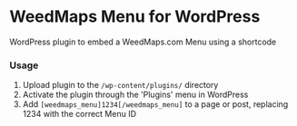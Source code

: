 WeedMaps Menu for WordPress
=======================

WordPress plugin to embed a WeedMaps.com Menu using a shortcode

### Usage

1. Upload plugin to the `/wp-content/plugins/` directory
2. Activate the plugin through the 'Plugins' menu in WordPress
3. Add `[weedmaps_menu]1234[/weedmaps_menu]` to a page or post, replacing 1234 with the correct Menu ID